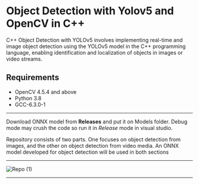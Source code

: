 # Object Detection with Yolov5 and OpenCV in C++ 
C++ Object Detection with YOLOv5 involves implementing real-time and image object detection using the YOLOv5 model in the C++ programming language, enabling identification and localization of objects in images or video streams.


## Requirements
* OpenCV 4.5.4 and above
* Python 3.8
* GCC-6.3.0-1
______________________________________________________________________________

Download ONNX model from **Releases** and put it on Models folder. Debug mode may crush the code so run it in *Release* mode in visual studio. 

Repository consists of two parts. One focuses on object detection from images, and the other on object detection from video media. An ONNX model developed for object detection will be used in both sections

______________________________________________________________________________

![Repo (1)](https://github.com/RsGoksel/Object-Detection-Yolov5-C-OpenCV/assets/80707238/d613a449-7faf-4810-ad63-bd1d69bcaf6b)
______________________________________________________________________________


